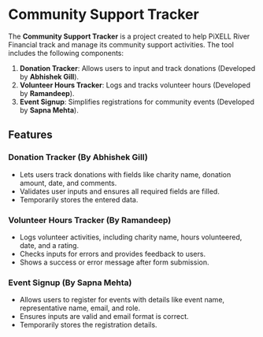 # Community Support Tracker

The **Community Support Tracker** is a project created to help PiXELL River Financial track and manage its community support activities. The tool includes the following components:

1. **Donation Tracker**: Allows users to input and track donations (Developed by **Abhishek Gill**).
2. **Volunteer Hours Tracker**: Logs and tracks volunteer hours (Developed by **Ramandeep**).
3. **Event Signup**: Simplifies registrations for community events (Developed by **Sapna Mehta**).

## Features

### Donation Tracker (By **Abhishek Gill**)
- Lets users track donations with fields like charity name, donation amount, date, and comments.
- Validates user inputs and ensures all required fields are filled.
- Temporarily stores the entered data.

### Volunteer Hours Tracker (By **Ramandeep**)
- Logs volunteer activities, including charity name, hours volunteered, date, and a rating.
- Checks inputs for errors and provides feedback to users.
- Shows a success or error message after form submission.

### Event Signup (By **Sapna Mehta**)
- Allows users to register for events with details like event name, representative name, email, and role.
- Ensures inputs are valid and email format is correct.
- Temporarily stores the registration details.
